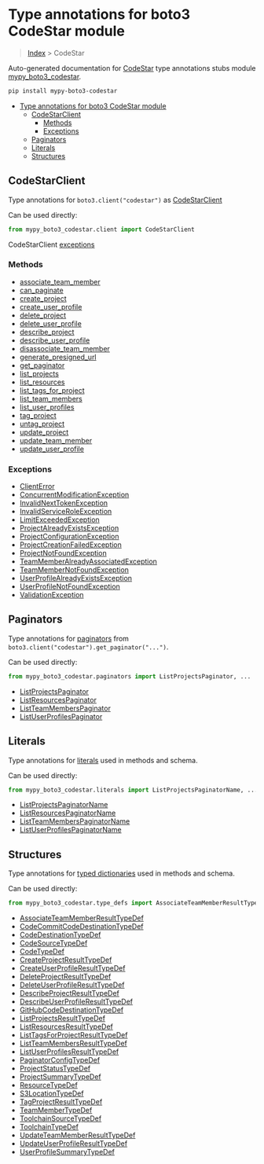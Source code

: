 # Type annotations for boto3 CodeStar module

> [Index](../README.md) > CodeStar

Auto-generated documentation for [CodeStar](https://boto3.amazonaws.com/v1/documentation/api/latest/reference/services/codestar.html#CodeStar)
type annotations stubs module [mypy_boto3_codestar](https://pypi.org/project/mypy-boto3-codestar/).

```bash
pip install mypy-boto3-codestar
```

- [Type annotations for boto3 CodeStar module](#type-annotations-for-boto3-codestar-module)
  - [CodeStarClient](#codestarclient)
    - [Methods](#methods)
    - [Exceptions](#exceptions)
  - [Paginators](#paginators)
  - [Literals](#literals)
  - [Structures](#structures)

## CodeStarClient

Type annotations for  `boto3.client("codestar")` as [CodeStarClient](./client.md)

Can be used directly:

```python
from mypy_boto3_codestar.client import CodeStarClient
```


CodeStarClient [exceptions](./client.md#exceptions)



### Methods
- [associate_team_member](./client.md#associate-team-member)
- [can_paginate](./client.md#can-paginate)
- [create_project](./client.md#create-project)
- [create_user_profile](./client.md#create-user-profile)
- [delete_project](./client.md#delete-project)
- [delete_user_profile](./client.md#delete-user-profile)
- [describe_project](./client.md#describe-project)
- [describe_user_profile](./client.md#describe-user-profile)
- [disassociate_team_member](./client.md#disassociate-team-member)
- [generate_presigned_url](./client.md#generate-presigned-url)
- [get_paginator](./client.md#get-paginator)
- [list_projects](./client.md#list-projects)
- [list_resources](./client.md#list-resources)
- [list_tags_for_project](./client.md#list-tags-for-project)
- [list_team_members](./client.md#list-team-members)
- [list_user_profiles](./client.md#list-user-profiles)
- [tag_project](./client.md#tag-project)
- [untag_project](./client.md#untag-project)
- [update_project](./client.md#update-project)
- [update_team_member](./client.md#update-team-member)
- [update_user_profile](./client.md#update-user-profile)




### Exceptions
- [ClientError](./client.md#clienterror)
- [ConcurrentModificationException](./client.md#concurrentmodificationexception)
- [InvalidNextTokenException](./client.md#invalidnexttokenexception)
- [InvalidServiceRoleException](./client.md#invalidserviceroleexception)
- [LimitExceededException](./client.md#limitexceededexception)
- [ProjectAlreadyExistsException](./client.md#projectalreadyexistsexception)
- [ProjectConfigurationException](./client.md#projectconfigurationexception)
- [ProjectCreationFailedException](./client.md#projectcreationfailedexception)
- [ProjectNotFoundException](./client.md#projectnotfoundexception)
- [TeamMemberAlreadyAssociatedException](./client.md#teammemberalreadyassociatedexception)
- [TeamMemberNotFoundException](./client.md#teammembernotfoundexception)
- [UserProfileAlreadyExistsException](./client.md#userprofilealreadyexistsexception)
- [UserProfileNotFoundException](./client.md#userprofilenotfoundexception)
- [ValidationException](./client.md#validationexception)






## Paginators

Type annotations for [paginators](./paginators.md) from `boto3.client("codestar").get_paginator("...")`.

Can be used directly:

```python
from mypy_boto3_codestar.paginators import ListProjectsPaginator, ...
```

- [ListProjectsPaginator](./paginators.md#listprojectspaginator)
- [ListResourcesPaginator](./paginators.md#listresourcespaginator)
- [ListTeamMembersPaginator](./paginators.md#listteammemberspaginator)
- [ListUserProfilesPaginator](./paginators.md#listuserprofilespaginator)






## Literals

Type annotations for [literals](./literals.md) used in methods and schema.

Can be used directly:

```python
from mypy_boto3_codestar.literals import ListProjectsPaginatorName, ...
```

- [ListProjectsPaginatorName](./literals.md#listprojectspaginatorname)
- [ListResourcesPaginatorName](./literals.md#listresourcespaginatorname)
- [ListTeamMembersPaginatorName](./literals.md#listteammemberspaginatorname)
- [ListUserProfilesPaginatorName](./literals.md#listuserprofilespaginatorname)




## Structures


Type annotations for [typed dictionaries](./type_defs.md) used in methods and schema.

Can be used directly:

```python
from mypy_boto3_codestar.type_defs import AssociateTeamMemberResultTypeDef, ...
```

- [AssociateTeamMemberResultTypeDef](./type_defs.md#associateteammemberresulttypedef)
- [CodeCommitCodeDestinationTypeDef](./type_defs.md#codecommitcodedestinationtypedef)
- [CodeDestinationTypeDef](./type_defs.md#codedestinationtypedef)
- [CodeSourceTypeDef](./type_defs.md#codesourcetypedef)
- [CodeTypeDef](./type_defs.md#codetypedef)
- [CreateProjectResultTypeDef](./type_defs.md#createprojectresulttypedef)
- [CreateUserProfileResultTypeDef](./type_defs.md#createuserprofileresulttypedef)
- [DeleteProjectResultTypeDef](./type_defs.md#deleteprojectresulttypedef)
- [DeleteUserProfileResultTypeDef](./type_defs.md#deleteuserprofileresulttypedef)
- [DescribeProjectResultTypeDef](./type_defs.md#describeprojectresulttypedef)
- [DescribeUserProfileResultTypeDef](./type_defs.md#describeuserprofileresulttypedef)
- [GitHubCodeDestinationTypeDef](./type_defs.md#githubcodedestinationtypedef)
- [ListProjectsResultTypeDef](./type_defs.md#listprojectsresulttypedef)
- [ListResourcesResultTypeDef](./type_defs.md#listresourcesresulttypedef)
- [ListTagsForProjectResultTypeDef](./type_defs.md#listtagsforprojectresulttypedef)
- [ListTeamMembersResultTypeDef](./type_defs.md#listteammembersresulttypedef)
- [ListUserProfilesResultTypeDef](./type_defs.md#listuserprofilesresulttypedef)
- [PaginatorConfigTypeDef](./type_defs.md#paginatorconfigtypedef)
- [ProjectStatusTypeDef](./type_defs.md#projectstatustypedef)
- [ProjectSummaryTypeDef](./type_defs.md#projectsummarytypedef)
- [ResourceTypeDef](./type_defs.md#resourcetypedef)
- [S3LocationTypeDef](./type_defs.md#s3locationtypedef)
- [TagProjectResultTypeDef](./type_defs.md#tagprojectresulttypedef)
- [TeamMemberTypeDef](./type_defs.md#teammembertypedef)
- [ToolchainSourceTypeDef](./type_defs.md#toolchainsourcetypedef)
- [ToolchainTypeDef](./type_defs.md#toolchaintypedef)
- [UpdateTeamMemberResultTypeDef](./type_defs.md#updateteammemberresulttypedef)
- [UpdateUserProfileResultTypeDef](./type_defs.md#updateuserprofileresulttypedef)
- [UserProfileSummaryTypeDef](./type_defs.md#userprofilesummarytypedef)
